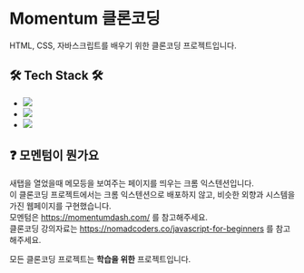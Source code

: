 # Momentum 클론코딩
HTML, CSS, 자바스크립트를 배우기 위한 클론코딩 프로젝트입니다.  
## 🛠 Tech Stack 🛠
* <img src="https://img.shields.io/badge/HTML-11B48A?style=flat-square&logo=html5&logoColor=white"/></a>  
* <img src="https://img.shields.io/badge/Javascript-ffb13b?style=flat-square&logo=javascript&logoColor=white"/></a>   
* <img src="https://img.shields.io/badge/css-1572B6?style=flat-square&logo=css3&logoColor=white"/></a>  
  
## ❓ 모멘텀이 뭔가요
새탭을 열었을때 메모등을 보여주는 페이지를 띄우는 크롬 익스텐션입니다.  
이 클론코딩 프로젝트에서는 크롬 익스텐션으로 배포하지 않고, 비슷한 외향과 시스템을 가진 웹페이지를 구현했습니다.  
모멘텀은 https://momentumdash.com/ 를 참고해주세요.  
클론코딩 강의자료는 https://nomadcoders.co/javascript-for-beginners 를 참고해주세요.
  
모든 클론코딩 프로젝트는 **학습을 위한** 프로젝트입니다.
